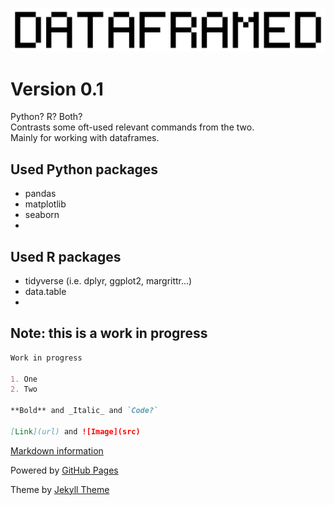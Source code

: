![Logo](https://raw.githubusercontent.com/DNAbased/DataFramed/master/images/dfed_10.png)

# Version 0.1

Python? R? Both?<br>
Contrasts some oft-used relevant commands from the two.<br>
Mainly for working with dataframes.

## Used Python packages
- pandas
- matplotlib
- seaborn
- 

## Used R packages
- tidyverse (i.e. dplyr, ggplot2, margrittr...)
- data.table
- 

## Note: this is a work in progress

<script src="https://gist.github.com/DNAbased/2ef5e5f71704b733c4e1b9472404fb4b.js"></script>

```markdown
Work in progress

1. One
2. Two

**Bold** and _Italic_ and `Code?`

[Link](url) and ![Image](src)
```

[Markdown information](https://guides.github.com/features/mastering-markdown/)

Powered by [GitHub Pages](https://help.github.com/categories/github-pages-basics/)

Theme by [Jekyll Theme](https://jekyllrb.com/)

[comment]: # (Comment test)
